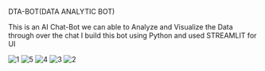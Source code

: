 DTA-BOT(DATA ANALYTIC BOT)

This is an AI Chat-Bot we can able to Analyze and Visualize the Data through over the chat I build this bot using Python and used STREAMLIT for UI

![1](https://github.com/tamilvanan2004/DTA-BOT/assets/140327746/7054f3a9-faba-43e1-acba-c608a065f74b)
![5](https://github.com/tamilvanan2004/DTA-BOT/assets/140327746/cbb34b96-4e48-4bbe-b4b8-12854e63b1af)
![4](https://github.com/tamilvanan2004/DTA-BOT/assets/140327746/f7b05eef-6187-4594-823a-fa0a86e9f05e)
![3](https://github.com/tamilvanan2004/DTA-BOT/assets/140327746/746324d4-110d-417b-a4d8-fd3ca7b3b3cd)
![2](https://github.com/tamilvanan2004/DTA-BOT/assets/140327746/3f8c93cf-dcf2-49b4-b6d4-c55c5d51b5c2)
